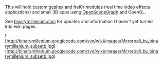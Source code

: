 This will hold custom [gephex](http://gephex.org) and frei0r modules (real time video effects applications) and small 3D apps using [OpenSceneGraph](http://www.openscenegraph.net) and OpenGL.

See [binarymillenium.com](http://binarymillenium.com) for updates and information I haven't yet turned into wiki pages.

![http://binarymillenium.googlecode.com/svn/wiki/images/Mirrorball_by_binarymillenium_subsetb.jpg](http://binarymillenium.googlecode.com/svn/wiki/images/Mirrorball_by_binarymillenium_subsetb.jpg)